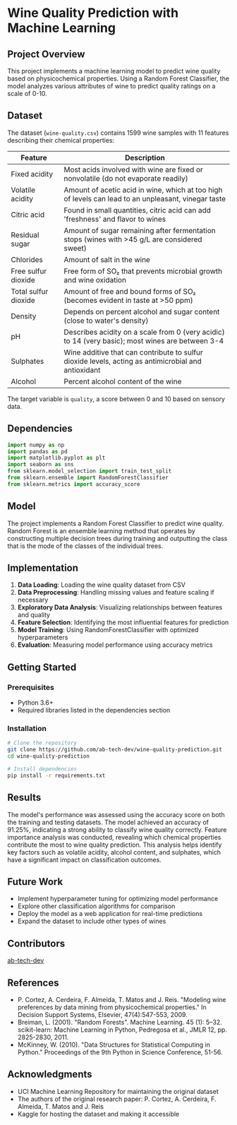 # Wine Quality Prediction with Machine Learning

## Project Overview
This project implements a machine learning model to predict wine quality based on physicochemical properties. Using a Random Forest Classifier, the model analyzes various attributes of wine to predict quality ratings on a scale of 0-10.

## Dataset
The dataset (`wine-quality.csv`) contains 1599 wine samples with 11 features describing their chemical properties:

| Feature | Description |
|---------|-------------|
| Fixed acidity | Most acids involved with wine are fixed or nonvolatile (do not evaporate readily) |
| Volatile acidity | Amount of acetic acid in wine, which at too high of levels can lead to an unpleasant, vinegar taste |
| Citric acid | Found in small quantities, citric acid can add 'freshness' and flavor to wines |
| Residual sugar | Amount of sugar remaining after fermentation stops (wines with >45 g/L are considered sweet) |
| Chlorides | Amount of salt in the wine |
| Free sulfur dioxide | Free form of SO₂ that prevents microbial growth and wine oxidation |
| Total sulfur dioxide | Amount of free and bound forms of SO₂ (becomes evident in taste at >50 ppm) |
| Density | Depends on percent alcohol and sugar content (close to water's density) |
| pH | Describes acidity on a scale from 0 (very acidic) to 14 (very basic); most wines are between 3-4 |
| Sulphates | Wine additive that can contribute to sulfur dioxide levels, acting as antimicrobial and antioxidant |
| Alcohol | Percent alcohol content of the wine |

The target variable is `quality`, a score between 0 and 10 based on sensory data.

## Dependencies
```python
import numpy as np
import pandas as pd
import matplotlib.pyplot as plt
import seaborn as sns
from sklearn.model_selection import train_test_split
from sklearn.ensemble import RandomForestClassifier
from sklearn.metrics import accuracy_score
```

## Model
The project implements a Random Forest Classifier to predict wine quality. Random Forest is an ensemble learning method that operates by constructing multiple decision trees during training and outputting the class that is the mode of the classes of the individual trees.

## Implementation
1. **Data Loading**: Loading the wine quality dataset from CSV
2. **Data Preprocessing**: Handling missing values and feature scaling if necessary
3. **Exploratory Data Analysis**: Visualizing relationships between features and quality
4. **Feature Selection**: Identifying the most influential features for prediction
5. **Model Training**: Using RandomForestClassifier with optimized hyperparameters
6. **Evaluation**: Measuring model performance using accuracy metrics

## Getting Started

### Prerequisites
- Python 3.6+
- Required libraries listed in the dependencies section

### Installation
```bash
# Clone the repository
git clone https://github.com/ab-tech-dev/wine-quality-prediction.git
cd wine-quality-prediction

# Install dependencies
pip install -r requirements.txt
```



## Results
The model's performance was assessed using the accuracy score on both the training and testing datasets. The model achieved an accuracy of 91.25%, indicating a strong ability to classify wine quality correctly. Feature importance analysis was conducted, revealing which chemical properties contribute the most to wine quality prediction. This analysis helps identify key factors such as volatile acidity, alcohol content, and sulphates, which have a significant impact on classification outcomes.

## Future Work
- Implement hyperparameter tuning for optimizing model performance
- Explore other classification algorithms for comparison
- Deploy the model as a web application for real-time predictions
- Expand the dataset to include other types of wines



## Contributors
[ab-tech-dev](https://github.com/ab-tech-dev)

## References

- P. Cortez, A. Cerdeira, F. Almeida, T. Matos and J. Reis. "Modeling wine      preferences by data mining from physicochemical properties." In Decision Support Systems, Elsevier, 47(4):547-553, 2009.
- Breiman, L. (2001). "Random Forests". Machine Learning. 45 (1): 5–32.
scikit-learn: Machine Learning in Python, Pedregosa et al., JMLR 12, pp. 2825-2830, 2011.
- McKinney, W. (2010). "Data Structures for Statistical Computing in Python." Proceedings of the 9th Python in Science Conference, 51-56.



## Acknowledgments
- UCI Machine Learning Repository for maintaining the original dataset
- The authors of the original research paper: P. Cortez, A. Cerdeira, F. Almeida, T. Matos and J. Reis
- Kaggle for hosting the dataset and making it accessible